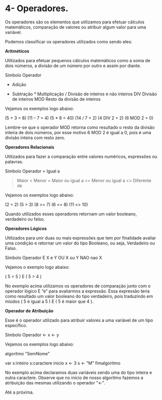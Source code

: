 # 4- Operadores.

Os operadores são os elementos que utilizamos para efetuar cálculos matemáticos, comparação de valores ou atribuir algum valor para uma variável.

Podemos classificar os operadores utilizados como sendo eles:

**Aritméticos**

Utilizados para efetuar pequenos cálculos matemáticos como a soma de dois números, a divisão de um número por outro e assim por diante.


Símbolo  	Operador
+	Adição
-	Subtração
\*	Multiplicação
/	Divisão de inteiros e não inteiros
DIV	Divisão de inteiros
MOD	Resto da divisão de inteiros

Vejamos os exemplos logo abaixo:

(5 + 3 = 8)   (11 – 7 = 4)   (5 * 8 = 40)   (14 / 7 = 2)   (4 DIV 2 = 2)    (6 MOD 2 = 0)

Lembre-se que o operador MOD retorna como resultado o resto da divisão inteira de dois números, por esse motivo 6 MOD 2 é igual a 0, pois é uma divisão inteira com resto zero.

**Operadores Relacionais**

Utilizados para fazer a comparação entre valores numéricos, expressões ou palavras.

Símbolo  	Operador
=	Igual a
>	Maior
<	Menor
>=	Maior ou igual a
<=	Menor ou igual a
<>	Diferente de

Vejamos os exemplos logo abaixo:

(2 = 2)   (5 > 3)   (8 >= 7)   (6 <= 8)   (11 <> 10)

Quando utilizados esses operadores retornam um valor booleano, verdadeiro ou falso.

**Operadores Lógicos**

Utilizados para unir duas ou mais expressões que tem por finalidade avaliar uma condição e retornar um valor do tipo Booleano, ou seja, Verdadeiro ou Falso.

Símbolo  	Operador
E	          X e Y
OU	          X ou Y
NAO	          nao X

Vejamos o exemplo logo abaixo:

( 5 = 5 ) E ( 5 > 4 )

No exemplo acima utilizamos os operadores de comparação junto com o operador lógico E “e” para avaliarmos a expressão. Essa expressão teria como resultado um valor booleano do tipo verdadeiro, pois traduzindo em miúdos ( 5 é igual a 5 ) E ( 5 é maior que 4 ).

**Operador de Atribuição**

Esse é o operador utilizado para atribuir valores a uma variável de um tipo específico.

Símbolo  	Operador
<-	x <- y

Vejamos os exemplos logo abaixo:

algoritmo "SemNome"

var
  x:inteiro
  s:caractere
inicio
  x <- 3
  s <- "M"
fimalgoritmo


No exemplo acima declaramos duas variáveis sendo uma do tipo inteira e outra caractere. Observe que no início de nosso algoritmo fazemos a atribuição das mesmas utilizando o operador "<-".

Até a próxima.